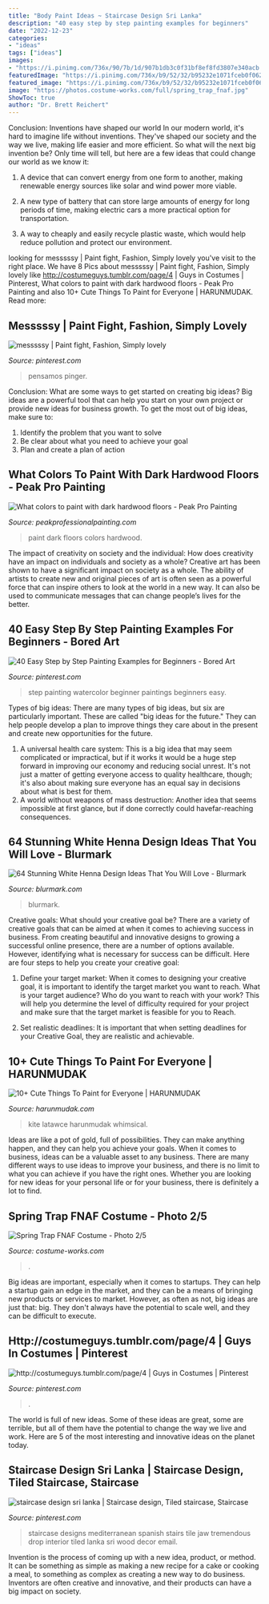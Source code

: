 ```yaml
---
title: "Body Paint Ideas ~ Staircase Design Sri Lanka"
description: "40 easy step by step painting examples for beginners"
date: "2022-12-23"
categories:
- "ideas"
tags: ["ideas"]
images:
- "https://i.pinimg.com/736x/90/7b/1d/907b1db3c0f31bf8ef8fd3807e340acb.jpg"
featuredImage: "https://i.pinimg.com/736x/b9/52/32/b95232e1071fceb0f062791d5c2ed354.jpg"
featured_image: "https://i.pinimg.com/736x/b9/52/32/b95232e1071fceb0f062791d5c2ed354.jpg"
image: "https://photos.costume-works.com/full/spring_trap_fnaf.jpg"
ShowToc: true
author: "Dr. Brett Reichert"
---
```



Conclusion: Inventions have shaped our world
In our modern world, it's hard to imagine life without inventions. They've shaped our society and the way we live, making life easier and more efficient.
So what will the next big invention be? Only time will tell, but here are a few ideas that could change our world as we know it:

1. A device that can convert energy from one form to another, making renewable energy sources like solar and wind power more viable.

2. A new type of battery that can store large amounts of energy for long periods of time, making electric cars a more practical option for transportation.

3. A way to cheaply and easily recycle plastic waste, which would help reduce pollution and protect our environment.

	

		
looking for messsssy | Paint fight, Fashion, Simply lovely you've visit to the right place. We have 8 Pics about messsssy | Paint fight, Fashion, Simply lovely like http://costumeguys.tumblr.com/page/4 | Guys in Costumes | Pinterest, What colors to paint with dark hardwood floors - Peak Pro Painting and also 10+ Cute Things To Paint for Everyone | HARUNMUDAK. Read more:
		
    
## Messsssy | Paint Fight, Fashion, Simply Lovely

<img loading=lazy src="https://i.pinimg.com/736x/3b/f0/af/3bf0af025dcd565dcd4134a0438a4629--paint-fight-paint-party.jpg" onerror="this.onerror=null;this.src='https://tse3.mm.bing.net/th?id=OIP.QetYZhjjj56x9unX5kQA_wHaE6&amp;pid=15.1';" alt="messsssy | Paint fight, Fashion, Simply lovely">

_Source: pinterest.com_

>pensamos pinger. 

	

Conclusion: What are some ways to get started on creating big ideas?
Big ideas are a powerful tool that can help you start on your own project or provide new ideas for business growth. To get the most out of big ideas, make sure to:
1. Identify the problem that you want to solve
2. Be clear about what you need to achieve your goal
3. Plan and create a plan of action

    
## What Colors To Paint With Dark Hardwood Floors - Peak Pro Painting

<img loading=lazy src="https://peakprofessionalpainting.com/wp-content/uploads/2018/06/IMG_4214.jpg" onerror="this.onerror=null;this.src='https://tse2.mm.bing.net/th?id=OIP.n2akyf01NQe2NQswPe9poQHaLi&amp;pid=15.1';" alt="What colors to paint with dark hardwood floors - Peak Pro Painting">

_Source: peakprofessionalpainting.com_

>paint dark floors colors hardwood. 

	

The impact of creativity on society and the individual: How does creativity have an impact on individuals and society as a whole?
Creative art has been shown to have a significant impact on society as a whole. The ability of artists to create new and original pieces of art is often seen as a powerful force that can inspire others to look at the world in a new way. It can also be used to communicate messages that can change people’s lives for the better.

    
## 40 Easy Step By Step Painting Examples For Beginners - Bored Art

<img loading=lazy src="https://i.pinimg.com/736x/90/7b/1d/907b1db3c0f31bf8ef8fd3807e340acb.jpg" onerror="this.onerror=null;this.src='https://tse1.mm.bing.net/th?id=OIP.j2V2kkb6LO5MiTqAbdfYBQAAAA&amp;pid=15.1';" alt="40 Easy Step by Step Painting Examples for Beginners - Bored Art">

_Source: pinterest.com_

>step painting watercolor beginner paintings beginners easy. 

	

Types of big ideas:
There are many types of big ideas, but six are particularly important. These are called "big ideas for the future." They can help people develop a plan to improve things they care about in the present and create new opportunities for the future.
1. A universal health care system: This is a big idea that may seem complicated or impractical, but if it works it would be a huge step forward in improving our economy and reducing social unrest. It's not just a matter of getting everyone access to quality healthcare, though; it's also about making sure everyone has an equal say in decisions about what is best for them.
2. A world without weapons of mass destruction: Another idea that seems impossible at first glance, but if done correctly could havefar-reaching consequences.

    
## 64 Stunning White Henna Design Ideas That You Will Love - Blurmark

<img loading=lazy src="https://www.blurmark.com/wp-content/uploads/2017/01/White-Henna-Design-15.jpg" onerror="this.onerror=null;this.src='https://tse1.mm.bing.net/th?id=OIP.-Tx7F8YMVgI4lroichgDdAHaIA&amp;pid=15.1';" alt="64 Stunning White Henna Design Ideas That You Will Love - Blurmark">

_Source: blurmark.com_

>blurmark. 

	

Creative goals: What should your creative goal be?
There are a variety of creative goals that can be aimed at when it comes to achieving success in business. From creating beautiful and innovative designs to growing a successful online presence, there are a number of options available. However, identifying what is necessary for success can be difficult. Here are four steps to help you create your creative goal:
1. Define your target market: When it comes to designing your creative goal, it is important to identify the target market you want to reach. What is your target audience? Who do you want to reach with your work? This will help you determine the level of difficulty required for your project and make sure that the target market is feasible for you to Reach.

2. Set realistic deadlines: It is important that when setting deadlines for your Creative Goal, they are realistic and achievable.

    
## 10+ Cute Things To Paint For Everyone | HARUNMUDAK

<img loading=lazy src="https://harunmudak.com/wp-content/uploads/2020/07/cute-painting-7.jpg" onerror="this.onerror=null;this.src='https://tse1.mm.bing.net/th?id=OIP.wcEHixTGSjMXvKTMVZYFRwHaKk&amp;pid=15.1';" alt="10+ Cute Things To Paint for Everyone | HARUNMUDAK">

_Source: harunmudak.com_

>kite latawce harunmudak whimsical. 

	

Ideas are like a pot of gold, full of possibilities. They can make anything happen, and they can help you achieve your goals. When it comes to business, ideas can be a valuable asset to any business. There are many different ways to use ideas to improve your business, and there is no limit to what you can achieve if you have the right ones. Whether you are looking for new ideas for your personal life or for your business, there is definitely a lot to find.

    
## Spring Trap FNAF Costume - Photo 2/5

<img loading=lazy src="https://photos.costume-works.com/full/spring_trap_fnaf.jpg" onerror="this.onerror=null;this.src='https://tse1.mm.bing.net/th?id=OIP.zmioSjEH7h4jrLuahMOuAQHaNG&amp;pid=15.1';" alt="Spring Trap FNAF Costume - Photo 2/5">

_Source: costume-works.com_

>. 

	

Big ideas are important, especially when it comes to startups. They can help a startup gain an edge in the market, and they can be a means of bringing new products or services to market. However, as often as not, big ideas are just that: big. They don't always have the potential to scale well, and they can be difficult to execute.

    
## Http://costumeguys.tumblr.com/page/4 | Guys In Costumes | Pinterest

<img loading=lazy src="https://s-media-cache-ak0.pinimg.com/736x/7f/00/d8/7f00d808df7df757f3d6b26d479ee537.jpg" onerror="this.onerror=null;this.src='https://tse1.mm.bing.net/th?id=OIP.uo5LepVorUYTqYT79jbn1wHaJ4&amp;pid=15.1';" alt="http://costumeguys.tumblr.com/page/4 | Guys in Costumes | Pinterest">

_Source: pinterest.com_

>. 

	

The world is full of new ideas. Some of these ideas are great, some are terrible, but all of them have the potential to change the way we live and work. Here are 5 of the most interesting and innovative ideas on the planet today.

    
## Staircase Design Sri Lanka | Staircase Design, Tiled Staircase, Staircase

<img loading=lazy src="https://i.pinimg.com/736x/b9/52/32/b95232e1071fceb0f062791d5c2ed354.jpg" onerror="this.onerror=null;this.src='https://tse1.mm.bing.net/th?id=OIP.RlhG_-9ihSdkT8G-NM1nfgHaLH&amp;pid=15.1';" alt="staircase design sri lanka | Staircase design, Tiled staircase, Staircase">

_Source: pinterest.com_

>staircase designs mediterranean spanish stairs tile jaw tremendous drop interior tiled lanka sri wood decor email. 

	

Invention is the process of coming up with a new idea, product, or method. It can be something as simple as making a new recipe for a cake or cooking a meal, to something as complex as creating a new way to do business. Inventors are often creative and innovative, and their products can have a big impact on society.

